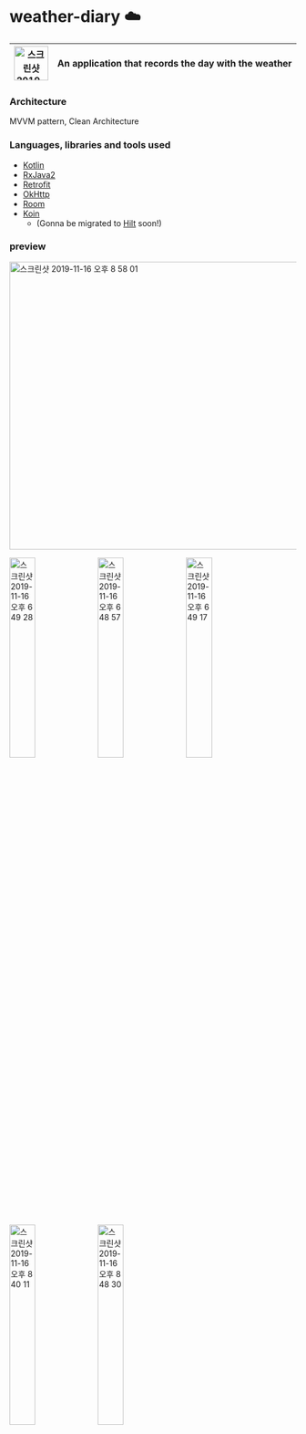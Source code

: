 # weather-diary ☁️
<img width="60" alt="스크린샷 2019-11-18 오후 12 23 45" src="https://user-images.githubusercontent.com/20873613/69022324-51fb7a80-09fe-11ea-88a7-a9801fb97703.png"> | An application that records the day with the weather
--- | ---

### Architecture
MVVM pattern, Clean Architecture

### Languages, libraries and tools used
- [Kotlin](https://kotlinlang.org)
- [RxJava2](https://github.com/ReactiveX/RxJava/wiki/What's-different-in-2.0)
- [Retrofit](http://square.github.io/retrofit/)
- [OkHttp](http://square.github.io/okhttp/)
- [Room](https://developer.android.com/jetpack/androidx/releases/room?hl=ko)
- [Koin](https://insert-koin.io)
  - (Gonna be migrated to [Hilt](https://developer.android.com/training/dependency-injection/hilt-android?hl=ko) soon!)

### preview

<img width="505" alt="스크린샷 2019-11-16 오후 8 58 01" src="https://user-images.githubusercontent.com/20873613/68992833-53209080-08b4-11ea-9194-39451f98b9d5.png">

<img width="30%" alt="스크린샷 2019-11-16 오후 6 49 28" src="https://user-images.githubusercontent.com/20873613/68991495-ddf88f80-08a2-11ea-8610-9b017c0f1ee1.png"> <img width="30%" alt="스크린샷 2019-11-16 오후 6 48 57" src="https://user-images.githubusercontent.com/20873613/68991498-de912600-08a2-11ea-9446-0f4686e5a6f3.png"> <img width="30%" alt="스크린샷 2019-11-16 오후 6 49 17" src="https://user-images.githubusercontent.com/20873613/68991496-de912600-08a2-11ea-9f47-614225654755.png">
<img width="30%" alt="스크린샷 2019-11-16 오후 8 40 11" src="https://user-images.githubusercontent.com/20873613/68992726-764a4080-08b2-11ea-8dcb-3049a28efb75.png"> <img width="30%" alt="스크린샷 2019-11-16 오후 8 48 30" src="https://user-images.githubusercontent.com/20873613/68992725-764a4080-08b2-11ea-9e9f-2ebe7fea6c90.png">
